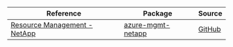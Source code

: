 | Reference | Package | Source |
|---|---|---|
|[Resource Management - NetApp](mgmt-netapp-readme.md)|[azure-mgmt-netapp](https://pypi.org/project/azure-mgmt-netapp)|[GitHub](https://github.com/Azure/azure-sdk-for-python/blob/main/sdk/netapp/azure-mgmt-netapp)|
